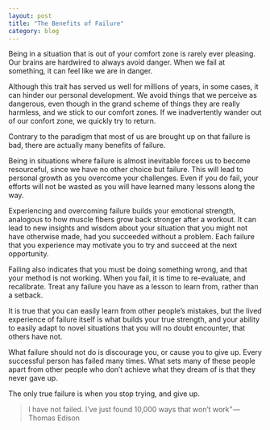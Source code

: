 ```yaml
---
layout: post
title: "The Benefits of Failure"
category: blog
---
```


Being in a situation that is out of your comfort zone is rarely ever pleasing. Our brains are hardwired to always avoid danger. When we fail at something, it can feel like we are in danger.

Although this trait has served us well for millions of years, in some cases, it can hinder our personal development. We avoid things that we perceive as dangerous, even though in the grand scheme of things they are really harmless, and we stick to our comfort zones. If we inadvertently wander out of our confort zone, we quickly try to return.

Contrary to the paradigm that most of us are brought up on that failure is bad, there are actually many benefits of failure.

Being in situations where failure is almost inevitable forces us to become resourceful, since we have no other choice but failure. This will lead to personal growth as you overcome your challenges. Even if you do fail, your efforts will not be wasted as you will have learned many lessons along the way.

Experiencing and overcoming failure builds your emotional strength, analogous to how muscle fibers grow back stronger after a workout. It can lead to new insights and wisdom about your situation that you might not have otherwise made, had you succeeded without a problem. Each failure that you experience may motivate you to try and succeed at the next opportunity.

Failing also indicates that you must be doing something wrong, and that your method is not working. When you fail, it is time to re-evaluate, and recalibrate. Treat any failure you have as a lesson to learn from, rather than a setback.

It is true that you can easily learn from other people’s mistakes, but the lived experience of failure itself is what builds your true strength, and your ability to easily adapt to novel situations that you will no doubt encounter, that others have not.

What failure should not do is discourage you, or cause you to give up. Every successful person has failed many times. What sets many of these people apart from other people who don’t achieve what they dream of is that they never gave up.

The only true failure is when you stop trying, and give up.

> I have not failed. I’ve just found 10,000 ways that won’t work” — Thomas Edison
